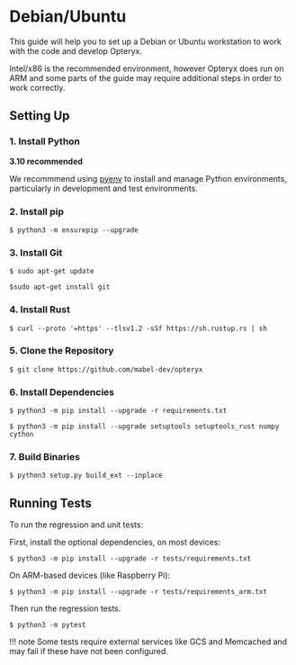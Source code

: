 # Debian/Ubuntu

This guide will help you to set up a Debian or Ubuntu workstation to work with the code and develop Opteryx.

Intel/x86 is the recommended environment, however Opteryx does run on ARM and some parts of the guide may require additional steps in order to work correctly.

## Setting Up

### 1. Install Python 

**3.10 recommended** 

We recommmend using [pyenv](https://github.com/pyenv/pyenv) to install and manage Python environments, particularly in development and test environments.

### 2. Install pip   

~~~console
$ python3 -m ensurepip --upgrade
~~~

### 3. Install Git   

~~~console
$ sudo apt-get update
~~~

~~~console
$sudo apt-get install git
~~~

### 4. Install Rust

~~~console
$ curl --proto '=https' --tlsv1.2 -sSf https://sh.rustup.rs | sh
~~~

### 5. Clone the Repository   

~~~console
$ git clone https://github.com/mabel-dev/opteryx
~~~

### 6. Install Dependencies   

~~~console
$ python3 -m pip install --upgrade -r requirements.txt
~~~

~~~console
$ python3 -m pip install --upgrade setuptools setuptools_rust numpy cython
~~~

### 7. Build Binaries   

~~~console
$ python3 setup.py build_ext --inplace
~~~

## Running Tests

To run the regression and unit tests:

First, install the optional dependencies, on most devices:

~~~console
$ python3 -m pip install --upgrade -r tests/requirements.txt
~~~

On ARM-based devices (like Raspberry Pi):

~~~console
$ python3 -m pip install --upgrade -r tests/requirements_arm.txt
~~~

Then run the regression tests.

~~~console
$ python3 -m pytest
~~~

!!! note
    Some tests require external services like GCS and Memcached and may fail if these have not been configured.
